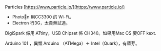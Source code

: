 Particles [https://www.particle.io/](https://www.particle.io/)

* Photon 用CC3300 的 Wi-Fi。
* Electron 行3G，太貴無試過。

DigiSpark 係用 ATtiny，USB Chipset 係 CH340。如果用Mac OS 要OFF kext.

Arduino 101 ，異類 Arduino （ATMega）＋ Intel（Quark），有藍芽。



